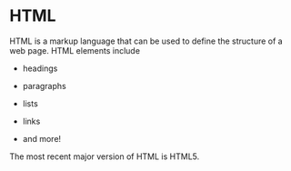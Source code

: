 # HTML
HTML is a markup language that can be used to define the structure of a web page. HTML elements include

* headings
* paragraphs
* lists
* links
* and more!
The most recent major version of HTML is HTML5.

        
        